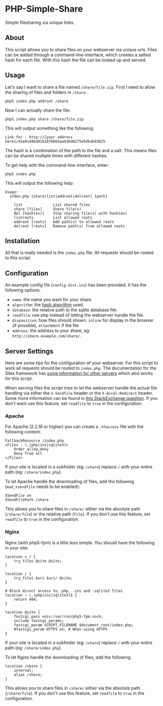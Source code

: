 PHP-Simple-Share
================
Simple filesharing via unique links.

About
-----
This script allows you to share files on your webserver via unique urls. Files can be added through a command-line-interface, which creates a salted hash for each file. With this hash the file can be looked up and served.

Usage
-----
Let's say I want to share a file named `/share/file.zip`.
First I need to allow the sharing of files and folders in `/share`:

	php5 index.php addroot /share

Now I can actually share the file:

	php5 index.php share /share/file.zip

This will output something like the following:

	Link for : http://[your address here]/41e8148bd81618f6b63aa43bd6275e5dbab93825
	
The hash is a combination of the path to the file and a salt. This means files can be shared multiple times with different hashes.

To get help with the command-line-interface, enter:

	php5 index.php
	
This will output the following help:

	Usage:
	  index.php [share|list|addroot|delroot] [path]

	    list              List shared files
	    share [files]     Share file(s)
	    del [hash(es)]    Stop sharing file(s) with hash(es)
	    listroots         List allowed roots
	    addroot [roots]   Add path(s) to allowed roots
	    delroot [roots]   Remove path(s) from allowed roots

Installation
------------
All that is really needed is the `index.php` file. All requests should be routed to this script.

Configuration
-------------
An example config file (`config.dist.ini`) has been provided. It has the following options:

 * `name`: the name you want for your share.
 * `algorithm`: the [hash algorithm][3] used.
 * `database`: the relative path to the sqlite database file.
 * `readfile`: use php instead of letting the webserver handle the file.
 * `disposition`: how files should shown. `inline` for display in the browser (if possible), `attachment` if the file
 * `address`: the address to your share, eg: `http://share.example.com/share/`.

Server Settings
---------------
Here are some tips for the configuration of your webserver. For this script to work all requests should be routed to `index.php`. The documentation for the Silex framework has [some information for other servers][2] which also works for this script.

When serving files the script tries to let the webserver handle the actual file handling via either the `X-Sendfile` header or the `X-Accel-Redirect` header. Some more information can be found in [this StackExchange question][1].
If you don't want use this feature, set `readfile` to `true` in the configuration.

### Apache
For Apache (2.2.16 or higher) you can create a `.htaccess` file with the following content:

	FallbackResource /index.php
	<Files ~ \.(php|ini|sqlite3)>
		Order allow,deny
		Deny from all
	</Files>
	
If your site is located in a subfolder (eg: `/share`) replace `/` with your entire path (eg: `/share/index.php`).
	
To let Apache handle the downloading of files, add the following (`mod_xsendfile` needs to be enabled):

	XSendFile on
	XSendFilePath /share

This allows you to share files  in `/share/` either via the absolute path (`/share/file`) or the relative path (`file`).
If you don't use this feature, set `readfile` to `true` in the configuration.
	
### Nginx
Nginx (with php5-fpm) is a little less simple. You should have the following in your site:

	location = / {
		try_files @site @site;
	}

	location / {
		try_files $uri $uri/ @site;
	}
	
	# Block direct access to .php, .ini and .sqlite3 files
	location ~ \.(php|ini|sqlite3)$ {
		return 404;
	}

	location @site {
		fastcgi_pass unix:/var/run/php5-fpm.sock;
		include fastcgi_params;
		fastcgi_param SCRIPT_FILENAME $document_root/index.php;
		#fastcgi_param HTTPS on; # When using HTTPS
	}

If your site is located in a subfolder (eg: `/share`) replace `/` with your entire path (eg: `/share/index.php`).

To let Nginx handle the downloading of files, add the following:

	location /share {
		internal;
		alias /share;
    }

This allows you to share files in `/share/` either via the absolute path (`/share/file`).
If you don't use this feature, set `readfile` to `true` in the configuration.

[1]: http://stackoverflow.com/questions/3697748/fastest-way-to-serve-a-file-using-php
[2]: http://silex.sensiolabs.org/doc/web_servers.html
[3]: http://php.net/manual/en/function.hash-algos.php